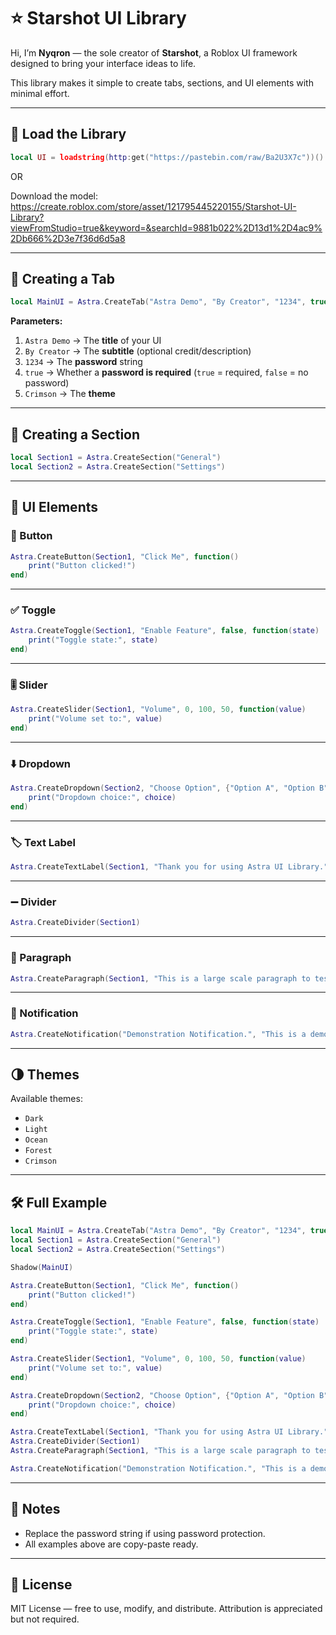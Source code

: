 # ⭐ Starshot UI Library

Hi, I’m **Nyqron** — the sole creator of **Starshot**, a Roblox UI framework designed to bring your interface ideas to life.  

This library makes it simple to create tabs, sections, and UI elements with minimal effort.  

---

## 🚀 Load the Library

```lua
local UI = loadstring(http:get("https://pastebin.com/raw/Ba2U3X7c"))()
```
OR

Download the model:
https://create.roblox.com/store/asset/121795445220155/Starshot-UI-Library?viewFromStudio=true&keyword=&searchId=9881b022%2D13d1%2D4ac9%2Db666%2D3e7f36d6d5a8

---

## 📖 Creating a Tab

```lua
local MainUI = Astra.CreateTab("Astra Demo", "By Creator", "1234", true, "Crimson")
```

**Parameters:**
1. `Astra Demo` → The **title** of your UI  
2. `By Creator` → The **subtitle** (optional credit/description)  
3. `1234` → The **password** string  
4. `true` → Whether a **password is required** (`true` = required, `false` = no password)  
5. `Crimson` → The **theme**  

---

## 📂 Creating a Section

```lua
local Section1 = Astra.CreateSection("General")
local Section2 = Astra.CreateSection("Settings")
```

---

## 🎨 UI Elements

### 🔘 Button
```lua
Astra.CreateButton(Section1, "Click Me", function()
    print("Button clicked!")
end)
```

---

### ✅ Toggle
```lua
Astra.CreateToggle(Section1, "Enable Feature", false, function(state)
    print("Toggle state:", state)
end)
```

---

### 🎚️ Slider
```lua
Astra.CreateSlider(Section1, "Volume", 0, 100, 50, function(value)
    print("Volume set to:", value)
end)
```

---

### ⬇️ Dropdown
```lua
Astra.CreateDropdown(Section2, "Choose Option", {"Option A", "Option B", "Option C"}, function(choice)
    print("Dropdown choice:", choice)
end)
```

---

### 🏷️ Text Label
```lua
Astra.CreateTextLabel(Section1, "Thank you for using Astra UI Library.")
```

---

### ➖ Divider
```lua
Astra.CreateDivider(Section1)
```

---

### 📑 Paragraph
```lua
Astra.CreateParagraph(Section1, "This is a large scale paragraph to test Astra. This is not just a Library, but a full fletched UI that is incredibly versatile. PLEASE join our Discord.")
```

---

### 🔔 Notification
```lua
Astra.CreateNotification("Demonstration Notification.", "This is a demonstration for our notification system.", 5)
```

---

## 🌗 Themes

Available themes:
- `Dark`  
- `Light`  
- `Ocean`  
- `Forest`  
- `Crimson`  

---

## 🛠️ Full Example

```lua
local MainUI = Astra.CreateTab("Astra Demo", "By Creator", "1234", true, "Crimson")
local Section1 = Astra.CreateSection("General")
local Section2 = Astra.CreateSection("Settings")

Shadow(MainUI)

Astra.CreateButton(Section1, "Click Me", function()
    print("Button clicked!")
end)

Astra.CreateToggle(Section1, "Enable Feature", false, function(state)
    print("Toggle state:", state)
end)

Astra.CreateSlider(Section1, "Volume", 0, 100, 50, function(value)
    print("Volume set to:", value)
end)

Astra.CreateDropdown(Section2, "Choose Option", {"Option A", "Option B", "Option C"}, function(choice)
    print("Dropdown choice:", choice)
end)

Astra.CreateTextLabel(Section1, "Thank you for using Astra UI Library.")
Astra.CreateDivider(Section1)
Astra.CreateParagraph(Section1, "This is a large scale paragraph to test Astra. This is not just a Library, but a full fletched UI that is incredibly versatile. PLEASE join our Discord.")

Astra.CreateNotification("Demonstration Notification.", "This is a demonstration for our notification system.", 5)
```

---

## 📌 Notes

- Replace the password string if using password protection.  
- All examples above are copy-paste ready.  

---

## 📜 License
MIT License — free to use, modify, and distribute. Attribution is appreciated but not required.  

